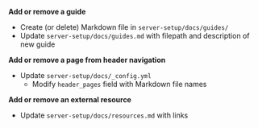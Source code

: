 **Add or remove a guide**
* Create (or delete) Markdown file in `server-setup/docs/guides/`
* Update `server-setup/docs/guides.md` with filepath and description of new guide

**Add or remove a page from header navigation**
* Update `server-setup/docs/_config.yml`
    * Modify `header_pages` field with Markdown file names

**Add or remove an external resource**
* Update `server-setup/docs/resources.md` with links

